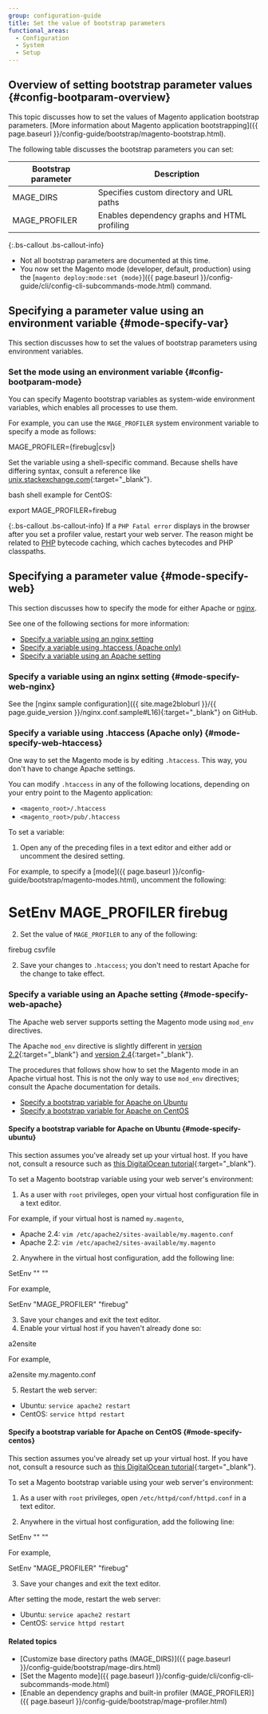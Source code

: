```yaml
---
group: configuration-guide
title: Set the value of bootstrap parameters
functional_areas:
  - Configuration
  - System
  - Setup
---
```


## Overview of setting bootstrap parameter values {#config-bootparam-overview}

This topic discusses how to set the values of Magento application bootstrap parameters. [More information about Magento application bootstrapping]({{ page.baseurl }}/config-guide/bootstrap/magento-bootstrap.html).

The following table discusses the bootstrap parameters you can set:

| Bootstrap parameter | Description                                  |
| ------------------- | -------------------------------------------- |
| MAGE_DIRS           | Specifies custom directory and URL paths     |
| MAGE_PROFILER       | Enables dependency graphs and HTML profiling |

{:.bs-callout .bs-callout-info}
*   Not all bootstrap parameters are documented at this time.
*   You now set the Magento mode (developer, default, production) using the [`magento deploy:mode:set {mode}`]({{ page.baseurl }}/config-guide/cli/config-cli-subcommands-mode.html) command.

## Specifying a parameter value using an environment variable {#mode-specify-var}

This section discusses how to set the values of bootstrap parameters using environment variables.

### Set the mode using an environment variable {#config-bootparam-mode}

You can specify Magento bootstrap variables as system-wide environment variables, which enables all processes to use them.

For example, you can use the `MAGE_PROFILER` system environment variable to specify a mode as follows:

 MAGE_PROFILER={firebug|csv|<custom value>}

Set the variable using a shell-specific command. Because shells have differing syntax, consult a reference like [unix.stackexchange.com](http://unix.stackexchange.com/questions/117467/how-to-permanently-set-environmental-variables){:target="_blank"}.

bash shell example for CentOS:

 export MAGE_PROFILER=firebug

{:.bs-callout .bs-callout-info}
If a `PHP Fatal error` displays in the browser after you set a profiler value, restart your web server. The reason might be related to [PHP](https://glossary.magento.com/php) bytecode caching, which caches bytecodes and PHP classpaths.

## Specifying a parameter value {#mode-specify-web}

This section discusses how to specify the mode for either Apache or [nginx](https://glossary.magento.com/nginx).

See one of the following sections for more information:

* [Specify a variable using an nginx setting](#mode-specify-web-nginx)
* [Specify a variable using .htaccess (Apache only)](#mode-specify-web-htaccess)
* [Specify a variable using an Apache setting](#mode-specify-web-apache)

### Specify a variable using an nginx setting {#mode-specify-web-nginx}

See the [nginx sample configuration]({{ site.mage2bloburl }}/{{ page.guide_version }}/nginx.conf.sample#L16){:target="_blank"} on GitHub.

### Specify a variable using .htaccess (Apache only) {#mode-specify-web-htaccess}

One way to set the Magento mode is by editing `.htaccess`. This way, you don't have to change Apache settings.

You can modify `.htaccess` in any of the following locations, depending on your entry point to the Magento application:

* `<magento_root>/.htaccess`
* `<magento_root>/pub/.htaccess`

To set a variable:

1. Open any of the preceding files in a text editor and either add or uncomment the desired setting.

 For example, to specify a [mode]({{ page.baseurl }}/config-guide/bootstrap/magento-modes.html), uncomment the following:

  #   SetEnv MAGE_PROFILER firebug

2. Set the value of `MAGE_PROFILER` to any of the following:

  firebug
  csvfile
  <custom value>

2. Save your changes to `.htaccess`; you don't need to restart Apache for the change to take effect.

### Specify a variable using an Apache setting {#mode-specify-web-apache}

The Apache web server supports setting the Magento mode using `mod_env` directives.

The Apache `mod_env` directive is slightly different in [version 2.2](http://httpd.apache.org/docs/2.2/mod/mod_env.html#setenv){:target="_blank"} and [version 2.4](http://httpd.apache.org/docs/2.4/mod/mod_env.html#setenv){:target="_blank"}.

The procedures that follows show how to set the Magento mode in an Apache virtual host. This is not the only way to use `mod_env` directives; consult the Apache documentation for details.

* [Specify a bootstrap variable for Apache on Ubuntu](#mode-specify-ubuntu)
* [Specify a bootstrap variable for Apache on CentOS](#mode-specify-centos)

#### Specify a bootstrap variable for Apache on Ubuntu {#mode-specify-ubuntu}

This section assumes you've already set up your virtual host. If you have not, consult a resource such as [this DigitalOcean tutorial](https://www.digitalocean.com/community/tutorials/how-to-set-up-apache-virtual-hosts-on-ubuntu-14-04-lts){:target="_blank"}.

To set a Magento bootstrap variable using your web server's environment:

1. As a user with `root` privileges, open your virtual host configuration file in a text editor.

 For example, if your virtual host is named `my.magento`,

 * Apache 2.4: `vim /etc/apache2/sites-available/my.magento.conf`
 * Apache 2.2: `vim /etc/apache2/sites-available/my.magento`

2. Anywhere in the virtual host configuration, add the following line:

  SetEnv "<variable name>" "<variable value>"

 For example,

  SetEnv "MAGE_PROFILER" "firebug"

3. Save your changes and exit the text editor.
4. Enable your virtual host if you haven't already done so:

  a2ensite <virtual host config file name>

 For example,

  a2ensite my.magento.conf

5. Restart the web server:

 * Ubuntu: `service apache2 restart`
 * CentOS: `service httpd restart`

#### Specify a bootstrap variable for Apache on CentOS {#mode-specify-centos}

This section assumes you've already set up your virtual host. If you have not, consult a resource such as [this DigitalOcean tutorial](https://www.digitalocean.com/community/tutorials/how-to-set-up-apache-virtual-hosts-on-centos-6){:target="_blank"}.

To set a Magento bootstrap variable using your web server's environment:

1. As a user with `root` privileges, open `/etc/httpd/conf/httpd.conf` in a text editor.

2. Anywhere in the virtual host configuration, add the following line:

  SetEnv "<variable name>" "<variable value>"

 For example,

  SetEnv "MAGE_PROFILER" "firebug"

3. Save your changes and exit the text editor.

After setting the mode, restart the web server:

* Ubuntu: `service apache2 restart`
* CentOS: `service httpd restart`

#### Related topics

* [Customize base directory paths (MAGE_DIRS)]({{ page.baseurl }}/config-guide/bootstrap/mage-dirs.html)
* [Set the Magento mode]({{ page.baseurl }}/config-guide/cli/config-cli-subcommands-mode.html)
* [Enable an dependency graphs and built-in profiler (MAGE_PROFILER)]({{ page.baseurl }}/config-guide/bootstrap/mage-profiler.html)
